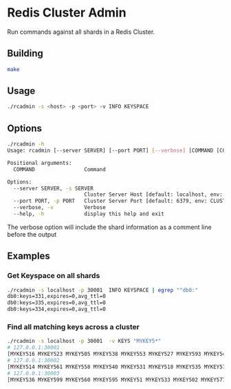 # Redis Cluster Admin

Run commands against all shards in a Redis Cluster.

## Building

```sh
make
```

## Usage

```sh
./rcadmin -s <host> -p <port> -v INFO KEYSPACE
```

## Options

```sh
./rcadmin -h
Usage: rcadmin [--server SERVER] [--port PORT] [--verbose] [COMMAND [COMMAND ...]]

Positional arguments:
  COMMAND                Command

Options:
  --server SERVER, -s SERVER
                         Cluster Server Host [default: localhost, env: CLUSTER_SERVER]
  --port PORT, -p PORT   Cluster Server Port [default: 6379, env: CLUSTER_PORT]
  --verbose, -v          Verbose
  --help, -h             display this help and exit
```

The verbose option will include the shard information as a comment line before the output

## Examples

### Get Keyspace on all shards 

```sh
./rcadmin -s localhost -p 30001  INFO KEYSPACE | egrep "^db0:"
db0:keys=331,expires=0,avg_ttl=0
db0:keys=335,expires=0,avg_ttl=0
db0:keys=334,expires=0,avg_ttl=0
```
### Find all matching keys across a cluster

```sh
./rcadmin -s localhost -p 30001  -v KEYS "MYKEY5*"
# 127.0.0.1:30001
[MYKEY516 MYKEY523 MYKEY505 MYKEY538 MYKEY553 MYKEY527 MYKEY593 MYKEY545 MYKEY584 MYKEY562 MYKEY592 MYKEY530 MYKEY579 MYKEY580 MYKEY512 MYKEY552 MYKEY588 MYKEY53 MYKEY571 MYKEY556 MYKEY574 MYKEY597 MYKEY509 MYKEY581 MYKEY541 MYKEY578 MYKEY585 MYKEY575 MYKEY549 MYKEY534 MYKEY566 MYKEY567 MYKEY57 MYKEY570 MYKEY563 MYKEY596 MYKEY589 MYKEY501]
# 127.0.0.1:30002
[MYKEY514 MYKEY561 MYKEY558 MYKEY540 MYKEY531 MYKEY518 MYKEY535 MYKEY572 MYKEY504 MYKEY544 MYKEY510 MYKEY517 MYKEY598 MYKEY56 MYKEY587 MYKEY548 MYKEY550 MYKEY594 MYKEY543 MYKEY500 MYKEY507 MYKEY583 MYKEY513 MYKEY526 MYKEY590 MYKEY557 MYKEY522 MYKEY565 MYKEY554 MYKEY547 MYKEY576 MYKEY508 MYKEY52 MYKEY539 MYKEY569]
# 127.0.0.1:30003
[MYKEY536 MYKEY599 MYKEY560 MYKEY595 MYKEY51 MYKEY533 MYKEY502 MYKEY577 MYKEY529 MYKEY555 MYKEY532 MYKEY528 MYKEY564 MYKEY524 MYKEY586 MYKEY503 MYKEY58 MYKEY519 MYKEY559 MYKEY542 MYKEY50 MYKEY59 MYKEY551 MYKEY573 MYKEY54 MYKEY537 MYKEY546 MYKEY506 MYKEY5 MYKEY525 MYKEY568 MYKEY55 MYKEY511 MYKEY515 MYKEY520 MYKEY591 MYKEY521 MYKEY582]
```
